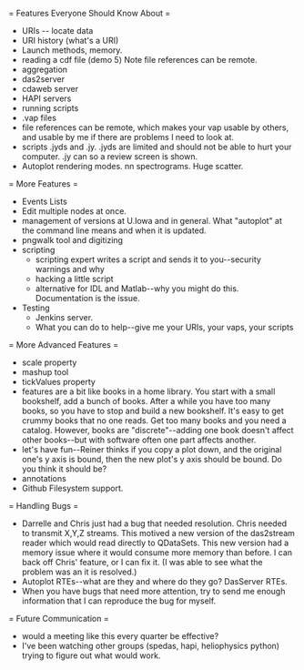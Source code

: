 
= Features Everyone Should Know About =
* URIs -- locate data
* URI history (what's a URI)
* Launch methods, memory.
* reading a cdf file (demo 5)  Note file references can be remote.
* aggregation
* das2server
* cdaweb server
* HAPI servers
* running scripts
* .vap files
* file references can be remote, which makes your vap usable by others, and usable by me if there are problems I need to look at.
* scripts .jyds and .jy.  .jyds are limited and should not be able to hurt your computer.  .jy can so a review screen is shown.
* Autoplot rendering modes. nn spectrograms.  Huge scatter.

= More Features =
* Events Lists
* Edit multiple nodes at once.  
* management of versions at U.Iowa and in general.  What "autoplot" at the command line means and when it is updated.
* pngwalk tool and digitizing
* scripting
  - scripting expert writes a script and sends it to you--security warnings and why
  - hacking a little script
  - alternative for IDL and Matlab--why you might do this.  Documentation is the issue.
* Testing
  - Jenkins server.  
  - What you can do to help--give me your URIs, your vaps, your scripts

= More Advanced Features =
* scale property
* mashup tool
* tickValues property
* features are a bit like books in a home library.  You start with a small bookshelf, add a bunch of books.  After a while you have too many books, so you have to stop and build a new bookshelf.  It's easy to get crummy books that no one reads.  Get too many books and you need a catalog.  However, books are "discrete"--adding one book doesn't affect other books--but with software often one part affects another.
* let's have fun--Reiner thinks if you copy a plot down, and the original one's y axis is bound, then the new plot's y axis should be bound.  Do you think it should be?  
* annotations
* Github Filesystem support.

= Handling Bugs =
* Darrelle and Chris just had a bug that needed resolution.  Chris needed to transmit X,Y,Z streams.  This motived a new version of the das2stream reader which would read directly to QDataSets.  This new version had a memory issue where it would consume more memory than before.  I can back off Chris' feature, or I can fix it. (I was able to see what the problem was an it is resolved.)
* Autoplot RTEs--what are they and where do they go?  DasServer RTEs.
* When you have bugs that need more attention, try to send me enough information that I can reproduce the bug for myself.

= Future Communication =
* would a meeting like this every quarter be effective?
* I've been watching other groups (spedas, hapi, heliophysics python) trying to figure out what would work.

